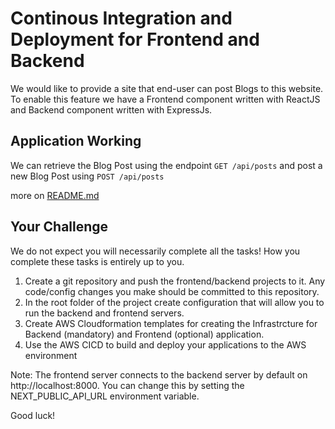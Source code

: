 # Continous Integration and Deployment for Frontend and Backend

We would like to provide a site that end-user can post Blogs to this website. To enable this feature we have a Frontend component written with ReactJS and Backend component written with ExpressJs.

## Application Working

We can retrieve the Blog Post using the endpoint `GET /api/posts` and post a new Blog Post using `POST /api/posts`

more on [README.md](README.md)

## Your Challenge

We do not expect you will necessarily complete all the tasks! How you complete these tasks is entirely up to you.

1. Create a git repository and push the frontend/backend projects to it. Any code/config changes you make should be committed to this repository.
2. In the root folder of the project create configuration that will allow you to run the backend and frontend servers.
3. Create AWS Cloudformation templates for creating the Infrastrcture for Backend (mandatory) and Frontend (optional) application.
4. Use the AWS CICD to build and deploy your applications to the AWS environment
 
Note: The frontend server connects to the backend server by default on http://localhost:8000. You can change this by setting the NEXT_PUBLIC_API_URL environment variable.


Good luck!
